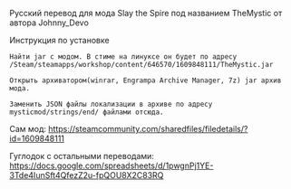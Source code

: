 
Русский перевод для мода Slay the Spire под названием TheMystic от автора Johnny_Devo 


Инструкция по установке

    Найти jar с модом. В стиме на линуксе он будет по адресу /Steam/steamapps/workshop/content/646570/1609848111/TheMystic.jar

    Открыть архиватором(winrar, Engrampa Archive Manager, 7z) jar архив мода. 

    Заменить JSON файлы локализации в архиве по адресу mysticmod/strings/end/ файлами отсюда.



Сам мод: https://steamcommunity.com/sharedfiles/filedetails/?id=1609848111 

Гуглодок с остальными переводами: https://docs.google.com/spreadsheets/d/1pwgnPj1YE-3Tde4IunSft4QfezZ2u-fpQOU8X2C83RQ   
   
  
